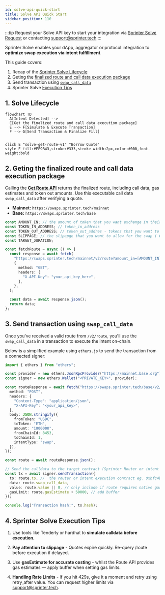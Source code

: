 ```yaml
---
id: solve-api-quick-start
title: Solve API Quick Start
sidebar_position: 110
---
```


:::tip
Request your Solve API key to start your integration via [Sprinter Solve Request](https://forms.gle/TCAUwcYqguQbWi3bA) or contacting support@sprinter.tech
:::

Sprinter Solve enables your dApp, aggregator or protocol integration to **optimize swap execution via intent fulfillment**.

This guide covers:

1. Recap of the [Sprinter Solve Lifecycle](solve-api-quick-start#1-solve-lifecycle)
2. Geting the [finalized route and call data execution package](solve-api-quick-start#2-geting-the-finalized-route-and-call-data-execution-package)
3. Send transaction using [`swap_call_data`](solve-api-quick-start#3-send-transaction-using-swap_call_data)
4. Sprinter Solve [Execution Tips](solve-api-quick-start#4-sprinter-solve-execution-tips)

## 1. Solve Lifecycle

<div style={{ display: "flex", justifyContent: "center" }}>

```mermaid
flowchart TD
  A[Intent Detected] -->
  E[Get the finalized route and call data execution package]
  E --> F[Simulate & Execute Transaction]
  F --> G[Send Transaction & Finalize Fill]


click E "solve-get-route-v1" "Borrow Quote"
style E fill:#FF9B43,stroke:#333,stroke-width:2px,color:#000,font-weight:bold

```

</div>

## 2. Geting the finalized route and call data execution package

Calling the [**Get Route API**](solve-get-route-v2) returns the finalized route, including call data, gas estimates and token out amounts. Use this executable call data `swap_call_data` after verifying a quote.

- **Mainnet:** `https://swaps.sprinter.tech/mainnet`
- **Base:** `https://swaps.sprinter.tech/base`

```ts title="Example Fetch Quote Request Payload"
const AMOUNT_IN; // the amount of token that you want exchange in their decimals denomination
const TOKEN_IN_ADDRESS; // token_in_address
const TOKEN_OUT_ADDRESS; // token_out_addres - tokens that you want to receieve
const SLIPPAGE; // the slipapge that you want to allow for the swap ( 0.5 - 2%)
const TARGET_DURATION;

const fetchRoute = async () => {
  const response = await fetch(
    "https://swaps.sprinter.tech/mainnet/v2/route?amount_in=[AMOUNT_IN]&token_in=[TOKEN_IN_ADDRESS]&token_out=[TOKEN_OUT_ADDRESS]&slippage=[SLIPPAGE]&target_duration_ms=[TARGET_DURATION]",
    {
      method: "GET",
      headers: {
        "X-API-Key": "your_api_key_here",
      },
    },
  );

  const data = await response.json();
  return data;
};
```

## 3. Send transaction using `swap_call_data`

Once you've received a valid route from `/v2/route`, you'll use the `swap_call_data` in a transaction to execute the intent on-chain.

Below is a simplified example using `ethers.js` to send the transaction from a connected signer:

```ts title="Example Execute Route Payload"
import { ethers } from "ethers";

const provider = new ethers.JsonRpcProvider("https://mainnet.base.org"); // or OP/Arbitrum
const signer = new ethers.Wallet("<PRIVATE_KEY>", provider);

const routeResponse = await fetch("https://swaps.sprinter.tech/base/v2/route", {
  method: "POST",
  headers: {
    "Content-Type": "application/json",
    "X-API-Key": "<your_api_key>",
  },
  body: JSON.stringify({
    fromToken: "USDC",
    toToken: "ETH",
    amount: "1000000",
    fromChainId: 8453,
    toChainId: 1,
    intentType: "swap",
  }),
});

const route = await routeResponse.json();

// Send the calldata to the target contract (Sprinter Router or intent receiver)
const tx = await signer.sendTransaction({
  to: route.to, //  the router or intent execution contract eg. 0xbfc4b3546416c5a7fa857bdb31b7701bfc7a42f7 for Sprinter Solve (Mainnet, Base)
  data: route.swap_call_data,
  value: route.value || 0, // only include if route requires native gas
  gasLimit: route.gasEstimate + 50000, // add buffer
});

console.log("Transaction hash:", tx.hash);
```

## 4. Sprinter Solve Execution Tips

1. Use tools like Tenderly or hardhat to **simulate calldata before execution**.

2. **Pay attention to slippage** - Quotes expire quickly. Re-query /route before execution if delayed.

3. Use **gasEstimate for accurate costing** - whilst the Route API provides gas estimates — apply buffer when setting gas limits.

4. **Handling Rate Limits** - If you hit 429s, give it a moment and retry using retry_after value. You can request higher limits via support@sprinter.tech.
